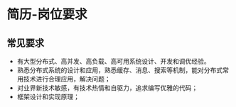 # 简历-岗位要求





## 常见要求

- 有大型分布式、高并发、高负载、高可用系统设计、开发和调优经验。
- 熟悉分布式系统的设计和应用，熟悉缓存、消息、搜索等机制，能对分布式常用技术进行合理应用，解决问题；
- 对业界新技术敏感，有技术热情和自驱力，追求编写优雅的代码；
- 框架设计和实现原理；


